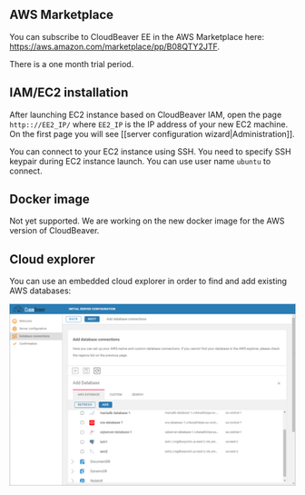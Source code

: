 ## AWS Marketplace

You can subscribe to CloudBeaver EE in the AWS Marketplace here: https://aws.amazon.com/marketplace/pp/B08QTY2JTF.  

There is a one month trial period.  

## IAM/EC2 installation

After launching EC2 instance based on CloudBeaver IAM, open the page `http:://EE2_IP/` where `EE2_IP` is the IP address of your new EC2 machine.  
On the first page you will see [[server configuration wizard|Administration]].  

You can connect to your EC2 instance using SSH. You need to specify SSH keypair during EC2 instance launch. You can use user name `ubuntu` to connect.  

## Docker image

Not yet supported. We are working on the new docker image for the AWS version of CloudBeaver.  

## Cloud explorer

You can use an embedded cloud explorer in order to find and add existing AWS databases:

![](images/aws-explorer.png)